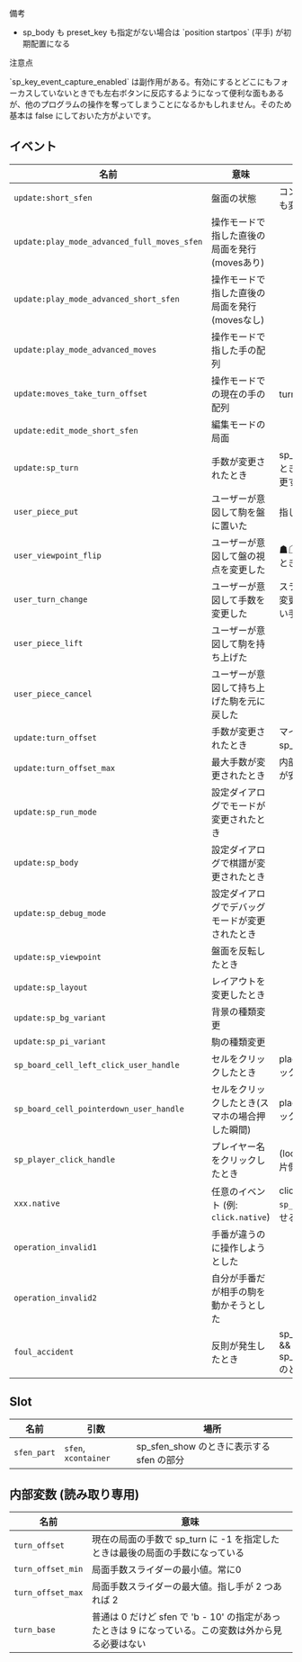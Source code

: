 <article class="message is-info">
  <div class="message-header">
    <p>備考</p>
  </div>
  <div class="message-body">
    <ul>
      <li>sp_body も preset_key も指定がない場合は `position startpos` (平手) が初期配置になる</li>
    </ul>
  </div>
</article>

<article class="message is-warning">
  <div class="message-header">
    <p>注意点</p>
  </div>
  <div class="message-body">
    `sp_key_event_capture_enabled` は副作用がある。有効にするとどこにもフォーカスしていないときでも左右ボタンに反応するようになって便利な面もあるが、他のプログラムの操作を奪ってしまうことになるかもしれません。そのため基本は false にしておいた方がよいです。
  </div>
</article>

## イベント

| 名前                                        | 意味                                           | 備考                                                              |   |
|---------------------------------------------|------------------------------------------------|-------------------------------------------------------------------|---|
| `update:short_sfen`                         | 盤面の状態                                     | コントローラーで手を戻しても変化する                              |   |
| `update:play_mode_advanced_full_moves_sfen` | 操作モードで指した直後の局面を発行(movesあり)  |                                                                   |   |
| `update:play_mode_advanced_short_sfen`      | 操作モードで指した直後の局面を発行(movesなし)  |                                                                   |   |
| `update:play_mode_advanced_moves`           | 操作モードで指した手の配列                     |                                                                   |   |
| `update:moves_take_turn_offset`             | 操作モードでの現在の手の配列                   | turn_offset で take している                                      |   |
| `update:edit_mode_short_sfen`               | 編集モードの局面                               |                                                                   |   |
| `update:sp_turn`                            | 手数が変更されたとき                           | sp_turn に -1 が指定されたとき必ず呼ばれるので名前変更するかも    |   |
| `user_piece_put`                            | ユーザーが意図して駒を盤に置いた               | 指したとき                                                        |   |
| `user_viewpoint_flip`                       | ユーザーが意図して盤の視点を変更した           | ☗☖をクリックして反転したとき                                      |   |
| `user_turn_change`                          | ユーザーが意図して手数を変更した               | スライダーを動かして手数を変更したとき。(引数は新しい手数)        |   |
| `user_piece_lift`                           | ユーザーが意図して駒を持ち上げた               |                                                                   |   |
| `user_piece_cancel`                         | ユーザーが意図して持ち上げた駒を元に戻した     |                                                                   |   |
| `update:turn_offset`                        | 手数が変更されたとき                           | マイナスにはならない。sp_turn と被るので追加。                    |   |
| `update:turn_offset_max`                    | 最大手数が変更されたとき                       | 内部変数参照よりこっちの方が安全なはず                            |   |
| `update:sp_run_mode`                        | 設定ダイアログでモードが変更されたとき         |                                                                   |   |
| `update:sp_body`                            | 設定ダイアログで棋譜が変更されたとき           |                                                                   |   |
| `update:sp_debug_mode`                      | 設定ダイアログでデバッグモードが変更されたとき |                                                                   |   |
| `update:sp_viewpoint`                       | 盤面を反転したとき                             |                                                                   |   |
| `update:sp_layout`                          | レイアウトを変更したとき                       |                                                                   |   |
| `update:sp_bg_variant`                      | 背景の種類変更                                 |                                                                   |   |
| `update:sp_pi_variant`                      | 駒の種類変更                                   |                                                                   |   |
| `sp_board_cell_left_click_user_handle`      | セルをクリックしたとき                         | place が来るのでどこをクリックしたかわかる                        |   |
| `sp_board_cell_pointerdown_user_handle`     | セルをクリックしたとき(スマホの場合押した瞬間) | place が来るのでどこをクリックしたかわかる                        |   |
| `sp_player_click_handle`                    | プレイヤー名をクリックしたとき                 | (location, sp_player_infoの片側) がくる                           |   |
| `xxx.native`                                | 任意のイベント (例: `click.native`)            | click の場合はだいたい `sp_op_disabled` と組み合わせる            |   |
| `operation_invalid1`                        | 手番が違うのに操作しようとした                 |                                                                   |   |
| `operation_invalid2`                        | 自分が手番だが相手の駒を動かそうとした         |                                                                   |   |
| `foul_accident`                             | 反則が発生したとき                             | sp_play_mode_foul_check_p && sp_play_mode_foul_break_p のときのみ |   |

## Slot

| 名前        | 引数               | 場所                                      |
|-------------|--------------------|-------------------------------------------|
| `sfen_part` | `sfen`, `xcontainer` | sp_sfen_show のときに表示する sfen の部分 |

## 内部変数 (読み取り専用)

| 名前      | 意味                                                                             |
|-----------|----------------------------------------------------------------------------------|
| `turn_offset`     | 現在の局面の手数で sp_turn に -1 を指定したときは最後の局面の手数になっている |
| `turn_offset_min` | 局面手数スライダーの最小値。常に0 |
| `turn_offset_max` | 局面手数スライダーの最大値。指し手が 2 つあれば 2 |
| `turn_base`       | 普通は 0 だけど sfen で 'b - 10' の指定があったときは 9 になっている。この変数は外から見る必要はない
